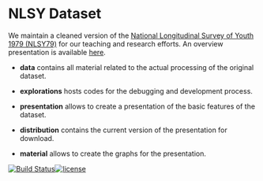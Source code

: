 # NLSY Dataset

We maintain a cleaned version of the [National Longitudinal Survey of Youth 1979 (NLSY79)](https://www.nlsinfo.org/content/cohorts/nlsy79) for our teaching and research efforts. An overview presentation is available [here](https://github.com/OpenSourceEconomics/nlsy_dataset/blob/master/distribution/presentation.pdf).

* **data** contains all material related to the actual processing of the original dataset.

* **explorations** hosts codes for the debugging and development process.

* **presentation** allows to create a presentation of the basic features of the dataset.

* **distribution** contains the current version of the presentation for download.

* **material** allows to create the graphs for the presentation.

[![Build Status](https://travis-ci.org/HumanCapitalAnalysis/microeconometrics.svg?branch=master)](https://travis-ci.org/OpenSourceEconomics/nlsy_dataset)[![license](https://img.shields.io/github/license/mashape/apistatus.svg?maxAge=2592000)]()
